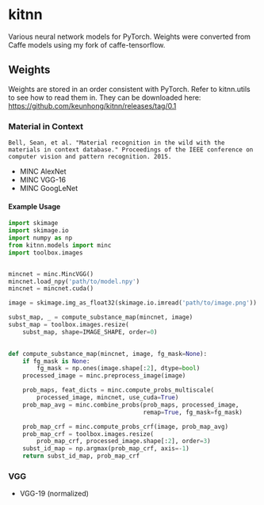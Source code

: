 # kitnn
Various neural network models for PyTorch. Weights were converted from Caffe models using my fork of caffe-tensorflow.

## Weights

Weights are stored in an order consistent with PyTorch. Refer to kitnn.utils to see how to read them in. They can be downloaded here: https://github.com/keunhong/kitnn/releases/tag/0.1

### Material in Context 
```
Bell, Sean, et al. "Material recognition in the wild with the materials in context database." Proceedings of the IEEE conference on computer vision and pattern recognition. 2015.
```

* MINC AlexNet
* MINC VGG-16
* MINC GoogLeNet

#### Example Usage

```python
import skimage
import skimage.io
import numpy as np
from kitnn.models import minc
import toolbox.images


mincnet = minc.MincVGG()
mincnet.load_npy('path/to/model.npy')
mincnet = mincnet.cuda()

image = skimage.img_as_float32(skimage.io.imread('path/to/image.png'))

subst_map, _ = compute_substance_map(mincnet, image)
subst_map = toolbox.images.resize(
    subst_map, shape=IMAGE_SHAPE, order=0)
    

def compute_substance_map(mincnet, image, fg_mask=None):
    if fg_mask is None:
        fg_mask = np.ones(image.shape[:2], dtype=bool)
    processed_image = minc.preprocess_image(image)

    prob_maps, feat_dicts = minc.compute_probs_multiscale(
        processed_image, mincnet, use_cuda=True)
    prob_map_avg = minc.combine_probs(prob_maps, processed_image,
                                      remap=True, fg_mask=fg_mask)

    prob_map_crf = minc.compute_probs_crf(image, prob_map_avg)
    prob_map_crf = toolbox.images.resize(
        prob_map_crf, processed_image.shape[:2], order=3)
    subst_id_map = np.argmax(prob_map_crf, axis=-1)
    return subst_id_map, prob_map_crf
```

### VGG

* VGG-19 (normalized)
